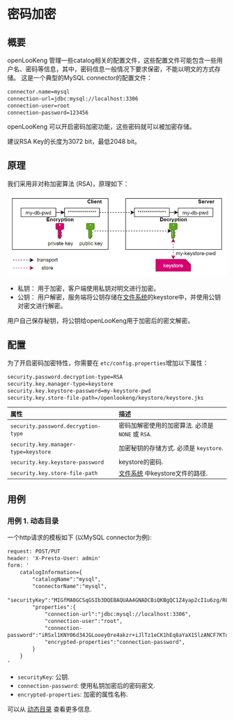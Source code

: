 
密码加密
===================

概要
-------------------------
openLooKeng 管理一些catalog相关的配置文件，这些配置文件可能包含一些用户名、密码等信息，其中，密码信息一般情况下要求保密，不能以明文的方式存储。
这是一个典型的MySQL connector的配置文件：
```
connector.name=mysql
connection-url=jdbc:mysql://localhost:3306
connection-user=root
connection-password=123456
```
openLooKeng 可以开启密码加密功能，这些密码就可以被加密存储。

建议RSA Key的长度为3072 bit，最低2048 bit。

原理
-------------------------
我们采用非对称加密算法 (RSA)，原理如下：

![password-encryption-principle](../images/password-encryption-principal.PNG)

* 私钥： 用于加密，客户端使用私钥对明文进行加密。
* 公钥： 用户解密，服务端将公钥存储在[文件系统](../develop/filesystem.md )的keystore中，并使用公钥对密文进行解密。

用户自己保存秘钥，将公钥给openLooKeng用于加密后的密文解密。

配置
-------------------------

为了开启密码加密特性，你需要在 `etc/config.properties`增加以下属性：
```
security.password.decryption-type=RSA
security.key.manager-type=keystore
security.key.keystore-password=my-keystore-pwd
security.key.store-file-path=/openlookeng/keystore/keystore.jks
```

| 属性                          | 描述                                                  |
| :-------------------------------- | :----------------------------------------------------------- |
| `security.password.decryption-type` | 密码加解密使用的加密算法. 必须是 `NONE` 或 `RSA`. |
| `security.key.manager-type=keystore`       | 加密秘钥的存储方式. 必须是 `keystore`. |
| `security.key.keystore-password`          | keystore的密码.                                         |
| `security.key.store-file-path`          | [文件系统](../develop/filesystem.md) 中keystore文件的路径.                                          |

用例
-------------------------
### 用例 1. 动态目录
一个http请求的模板如下 (以MySQL connector为例):
```
request: POST/PUT
header: 'X-Presto-User: admin'
form: '
    catalogInformation={
        "catalogName":"mysql",
        "connectorName":"mysql",
        "securityKey":"MIGfMA0GCSqGSIb3DQEBAQUAA4GNADCBiQKBgQC1Z4yap2cI1u6zg/R8vTcltOy8xxeOt/VG0xEArud+c5rI9h2kWy8Uo7hTFN/JapVDENT17fEzd+SqrlvcmD8ceDH07+OW2RRGcQjR0GKpKGSmubEHdH01xzpuQ1+m83B84Ir5eqcWx6QIwBPQsqqjeNpHhYdJLMpSrX1V+c7UUQIDAQAB",
        "properties":{
            "connection-url":"jdbc:mysql://localhost:3306",
            "connection-user":"root",
            "connection-password":"iRSxl1KNY06d34JGLooey0re4akzr+iJlTz1eCK1hEq8aYaX1SlzANCF7KTq6o2cF71OjINGvNjR0DXRed6gu3QYODw1Src0wiY0OvO9xfcffVt2rFvM/o238MJz1yhIcPn1BrrEgW5qVjzbbvzkS/fX+pTDqKNGAd3qefDLCuc=",
            "encrypted-properties":"connection-password",
        }
    }
'
```
* `securityKey`: 公钥.
* `connection-password`: 使用私钥加密后的密码密文.
* `encrypted-properties`: 加密的属性名称.

可以从 [动态目录](../admin/dynamic-catalog.md) 查看更多信息.